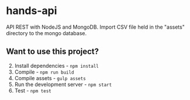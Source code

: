 # hands-api
API REST with NodeJS and MongoDB. Import CSV file held in the "assets" directory to the mongo database.


## Want to use this project?

2. Install dependencies - `npm install`
1. Compile - `npm run build`
1. Compile assets - `gulp assets`
1. Run the development server - `npm start`
1. Test - `npm test`
